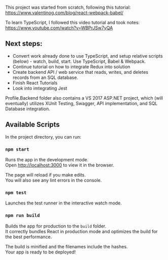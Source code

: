 This project was started from scratch, following this tutorial: https://www.valentinog.com/blog/react-webpack-babel/

To learn TypeScript, I followed this video tutorial and took notes: https://www.youtube.com/watch?v=WBPrJSw7yQA 

## Next steps: 
- Convert work already done to use TypeScript, and setup relative scripts (below) - watch, build, start. Use TypeScript, Babel & Webpack.
- Continue tutorial on how to integrate Redux into solution
- Create backend API / web service that reads, writes, and deletes records from an SQL database. 
- Finish React Tutorials
- Look into imtegrating Jest

Profile.Backend folder also contains a VS 2017 ASP.NET project, which (will eventually) utilizes XUnit Testing, Swagger, API implementation, and SQL Database integration. 

## Available Scripts

In the project directory, you can run:

### `npm start`

Runs the app in the development mode.<br>
Open [http://localhost:3000](http://localhost:3000) to view it in the browser.

The page will reload if you make edits.<br>
You will also see any lint errors in the console.

### `npm test`

Launches the test runner in the interactive watch mode.<br>

### `npm run build`

Builds the app for production to the `build` folder.<br>
It correctly bundles React in production mode and optimizes the build for the best performance.

The build is minified and the filenames include the hashes.<br>
Your app is ready to be deployed!
